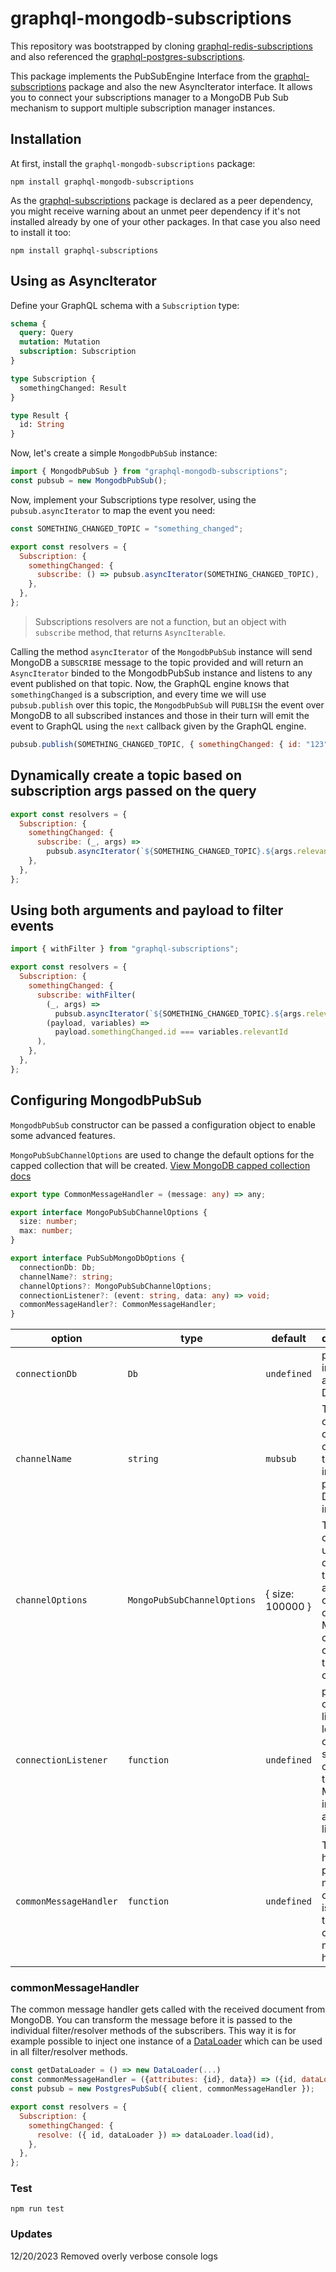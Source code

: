 # graphql-mongodb-subscriptions

This repository was bootstrapped by cloning [graphql-redis-subscriptions](https://github.com/davidyaha/graphql-redis-subscriptions) and also referenced the [graphql-postgres-subscriptions](https://github.com/GraphQLCollege/graphql-postgres-subscriptions).

This package implements the PubSubEngine Interface from the [graphql-subscriptions](https://github.com/apollographql/graphql-subscriptions) package and also the new AsyncIterator interface.
It allows you to connect your subscriptions manager to a MongoDB Pub Sub mechanism to support
multiple subscription manager instances.

## Installation

At first, install the `graphql-mongodb-subscriptions` package:

```
npm install graphql-mongodb-subscriptions
```

As the [graphql-subscriptions](https://github.com/apollographql/graphql-subscriptions) package is declared as a peer dependency, you might receive warning about an unmet peer dependency if it's not installed already by one of your other packages. In that case you also need to install it too:

```
npm install graphql-subscriptions
```

## Using as AsyncIterator

Define your GraphQL schema with a `Subscription` type:

```graphql
schema {
  query: Query
  mutation: Mutation
  subscription: Subscription
}

type Subscription {
  somethingChanged: Result
}

type Result {
  id: String
}
```

Now, let's create a simple `MongodbPubSub` instance:

```javascript
import { MongodbPubSub } from "graphql-mongodb-subscriptions";
const pubsub = new MongodbPubSub();
```

Now, implement your Subscriptions type resolver, using the `pubsub.asyncIterator` to map the event you need:

```javascript
const SOMETHING_CHANGED_TOPIC = "something_changed";

export const resolvers = {
  Subscription: {
    somethingChanged: {
      subscribe: () => pubsub.asyncIterator(SOMETHING_CHANGED_TOPIC),
    },
  },
};
```

> Subscriptions resolvers are not a function, but an object with `subscribe` method, that returns `AsyncIterable`.

Calling the method `asyncIterator` of the `MongodbPubSub` instance will send MongoDB a `SUBSCRIBE` message to the topic provided and will return an `AsyncIterator` binded to the MongodbPubSub instance and listens to any event published on that topic.
Now, the GraphQL engine knows that `somethingChanged` is a subscription, and every time we will use `pubsub.publish` over this topic, the `MongodbPubSub` will `PUBLISH` the event over MongoDB to all subscribed instances and those in their turn will emit the event to GraphQL using the `next` callback given by the GraphQL engine.

```js
pubsub.publish(SOMETHING_CHANGED_TOPIC, { somethingChanged: { id: "123" } });
```

## Dynamically create a topic based on subscription args passed on the query

```javascript
export const resolvers = {
  Subscription: {
    somethingChanged: {
      subscribe: (_, args) =>
        pubsub.asyncIterator(`${SOMETHING_CHANGED_TOPIC}.${args.relevantId}`),
    },
  },
};
```

## Using both arguments and payload to filter events

```javascript
import { withFilter } from "graphql-subscriptions";

export const resolvers = {
  Subscription: {
    somethingChanged: {
      subscribe: withFilter(
        (_, args) =>
          pubsub.asyncIterator(`${SOMETHING_CHANGED_TOPIC}.${args.relevantId}`),
        (payload, variables) =>
          payload.somethingChanged.id === variables.relevantId
      ),
    },
  },
};
```

## Configuring MongodbPubSub

`MongodbPubSub` constructor can be passed a configuration object to enable some advanced features.

`MongoPubSubChannelOptions` are used to change the default options for the capped collection that will be created. [View MongoDB capped collection docs](https://www.mongodb.com/docs/manual/core/capped-collections/)

```ts
export type CommonMessageHandler = (message: any) => any;

export interface MongoPubSubChannelOptions {
  size: number;
  max: number;
}

export interface PubSubMongoDbOptions {
  connectionDb: Db;
  channelName?: string;
  channelOptions?: MongoPubSubChannelOptions;
  connectionListener?: (event: string, data: any) => void;
  commonMessageHandler?: CommonMessageHandler;
}
```

| option                 | type                        | default          | description                                                                                                       |
| ---------------------- | --------------------------- | ---------------- | ----------------------------------------------------------------------------------------------------------------- |
| `connectionDb`         | `Db`                        | `undefined`      | pass in an instance of a Mongo DB                                                                                 |
| `channelName`          | `string`                    | `mubsub`         | The name of the capped collection to create inside the provided DB instance.                                      |
| `channelOptions`       | `MongoPubSubChannelOptions` | { size: 100000 } | The options are used to configure the size and constraints of the MongoDB capped collection that will be created. |
| `connectionListener`   | `function`                  | `undefined`      | pass in connection listener to log errors or make sure connection to the MubSub instance is actively listening.   |
| `commonMessageHandler` | `function`                  | `undefined`      | The default handler just passes the message object as is. Use this to pass in a common message handler .          |

### commonMessageHandler

The common message handler gets called with the received document from MongoDB.
You can transform the message before it is passed to the individual filter/resolver methods of the subscribers.
This way it is for example possible to inject one instance of a [DataLoader](https://github.com/facebook/dataloader) which can be used in all filter/resolver methods.

```javascript
const getDataLoader = () => new DataLoader(...)
const commonMessageHandler = ({attributes: {id}, data}) => ({id, dataLoader: getDataLoader()})
const pubsub = new PostgresPubSub({ client, commonMessageHandler });
```

```javascript
export const resolvers = {
  Subscription: {
    somethingChanged: {
      resolve: ({ id, dataLoader }) => dataLoader.load(id),
    },
  },
};
```

### Test

```shell script
npm run test
```

### Updates

12/20/2023 Removed overly verbose console logs
